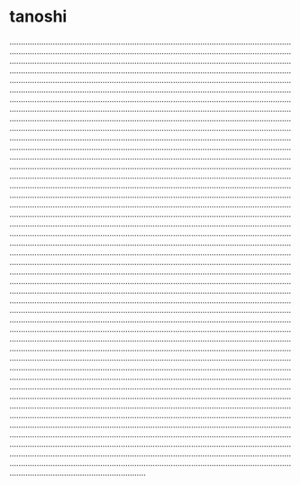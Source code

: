 # tanoshi
........................................................................................................................................................................................................................................................................................................................................................................................................................................................................................................................................................................................................................................................................................................................................................................................................................................................................................................................................................................................................................................................................................................................................................................................................................................................................................................................................................................................................................................................................................................................................................................................................................................................................................................................................................................................................................................................................................................................................................................................................................................................................................................................................................................................................................................................................................................................................................................................................................................................................................................................................................................................................................................................................................................................................................................................................................................................................................................................................................................................................................................................................................................................................................................................................................................................................................................................................................................................................................................................................................................................................................................................................................................................................................................................................................................................................................................................................................................................................................................................................................................................................................................................................................................................................................................................................................................................................................................................................................................................................................................................................................................................................................................................................................................................................................................................................................................................................................................................................................................................................................................................................................................................................................................................................................................................................................................................................................................................................................................................................................................................................................................................................................................................................................................................................................................................................................................................................